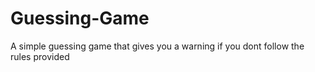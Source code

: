 # Guessing-Game

A simple guessing game that gives you a warning if you dont follow the rules provided
